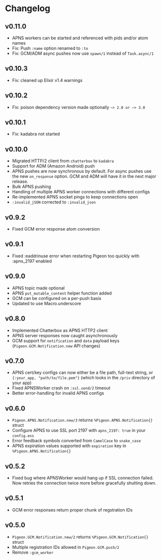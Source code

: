 # Changelog

## v0.11.0
* APNS workers can be started and referenced with pids and/or atom names
* Fix: Push `:name` option renamed to `:to`
* Fix: GCM/ADM async pushes now use `spawn/1` instead of `Task.async/1`

## v0.10.3
* Fix: cleaned up Elixir v1.4 warnings

## v0.10.2
* Fix: poison dependency version made optionally `~> 2.0 or ~> 3.0`

## v0.10.1
* Fix: kadabra not started

## v0.10.0
* Migrated HTTP/2 client from `chatterbox` to `kadabra`
* Support for ADM (Amazon Android) push
* APNS pushes are now synchronous by default. For async pushes use the new `on_response` option. GCM and ADM will have it in the next major release.
* Bulk APNS pushing
* Handling of multiple APNS worker connections with different configs
* Re-implemented APNS socket pings to keep connections open
* `:invalid_jSON` corrected to `:invalid_json`

## v0.9.2
* Fixed GCM error response atom conversion

## v0.9.1
* Fixed :eaddrinuse error when restarting Pigeon too quickly with :apns_2197 enabled

## v0.9.0
* APNS topic made optional
* APNS `put_mutable_content` helper function added
* GCM can be configured on a per-push basis
* Updated to use Macro.underscore

## v0.8.0
* Implemented Chatterbox as APNS HTTP2 client
* APNS server responses now caught asynchronously
* GCM support for `notification` and `data` payload keys (`Pigeon.GCM.Notification.new` API changes)

## v0.7.0
* APNS cert/key configs can now either be a file path, full-text string, or `{:your_app, "path/to/file.pem"}` (which looks in the `/priv` directory of your app)
* Fixed APNSWorker crash on `:ssl.send/2` timeout
* Better error-handling for invalid APNS configs

## v0.6.0
* `Pigeon.APNS.Notification.new/3` returns `%Pigeon.APNS.Notification{}` struct
* Configure APNS to use SSL port 2197 with `apns_2197: true` in your `config.exs`
* Error feedback symbols converted from `CamelCase` to `snake_case`
* APNS expiration values supported with `expiration` key in `%Pigeon.APNS.Notification{}`

## v0.5.2
* Fixed bug where APNSWorker would hang up if SSL connection failed. Now retries the connection twice more before gracefully shutting down. 

## v0.5.1
* GCM error responses return proper chunk of regstration IDs

## v0.5.0
* `Pigeon.GCM.Notification.new/2` returns `%Pigeon.GCM.Notification{}` struct
* Multiple registration IDs allowed in `Pigeon.GCM.push/2`
* Remove `:gcm_worker`
